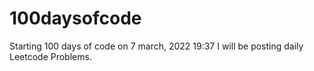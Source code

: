 # 100daysofcode
Starting 100 days of code on 7 march, 2022 19:37
I will be posting daily Leetcode Problems.
